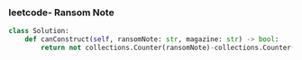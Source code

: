 ### leetcode-  Ransom Note

```python
class Solution:
    def canConstruct(self, ransomNote: str, magazine: str) -> bool:
        return not collections.Counter(ransomNote)-collections.Counter(magazine)
```

